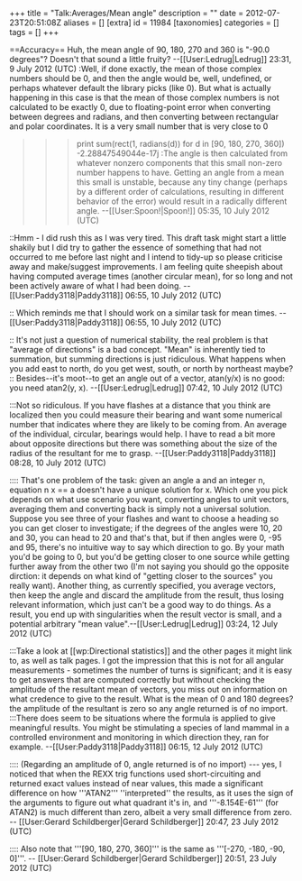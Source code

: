 +++
title = "Talk:Averages/Mean angle"
description = ""
date = 2012-07-23T20:51:08Z
aliases = []
[extra]
id = 11984
[taxonomies]
categories = []
tags = []
+++

==Accuracy==
Huh, the mean angle of 90, 180, 270 and 360 is "-90.0 degrees"?  Doesn't that sound a little fruity? --[[User:Ledrug|Ledrug]] 23:31, 9 July 2012 (UTC)
:Well, if done exactly, the mean of those complex numbers should be 0, and then the angle would be, well, undefined, or perhaps whatever default the library picks (like 0). But what is actually happening in this case is that the mean of those complex numbers is not calculated to be exactly 0, due to floating-point error when converting between degrees and radians, and then converting between rectangular and polar coordinates. It is a very small number that is very close to 0
 >>> print sum(rect(1, radians(d)) for d in [90, 180, 270, 360])
 -2.28847549044e-17j
:The angle is then calculated from whatever nonzero components that this small non-zero number happens to have. Getting an angle from a mean this small is unstable, because any tiny change (perhaps by a different order of calculations, resulting in different behavior of the error) would result in a radically different angle. --[[User:Spoon!|Spoon!]] 05:35, 10 July 2012 (UTC)

::Hmm - I did rush this as I was very tired. This draft task might start a little shakily but I did try to gather the essence of something that had not occurred to me before last night and I intend to tidy-up so please criticise away and make/suggest improvements. I am feeling quite sheepish about having computed average times (another circular mean), for so long and not been actively aware of what I had been doing. --[[User:Paddy3118|Paddy3118]] 06:55, 10 July 2012 (UTC)

:: Which reminds me that I should work on a similar task for mean times. --[[User:Paddy3118|Paddy3118]] 06:55, 10 July 2012 (UTC)

:: It's not just a question of numerical stability, the real problem is that "average of directions" is a bad concept.  "Mean" is inherently tied to summation, but summing directions is just ridiculous.  What happens when you add east to north, do you get west, south, or north by northeast maybe?
:: Besides--it's moot--to get an angle out of a vector, atan(y/x) is no good: you need atan2(y, x). --[[User:Ledrug|Ledrug]] 07:42, 10 July 2012 (UTC)

:::Not so ridiculous. If you have flashes at a distance that you think are localized then you could measure their bearing and want some numerical number that indicates where they are likely to be coming from. An average of the individual, circular, bearings would help. I have to read a bit more about opposite directions but there was something about the size of the radius of the resultant for me to grasp. --[[User:Paddy3118|Paddy3118]] 08:28, 10 July 2012 (UTC)

:::: That's one problem of the task: given an angle a and an integer n, equation n x == a doesn't have a unique solution for x. Which one you pick depends on what use scenario you want, converting angles to unit vectors, averaging them and converting back is simply not a universal solution.  Suppose you see three of your flashes and want to choose a heading so you can get closer to investigate; if the degrees of the angles were 10, 20 and 30, you can head to 20 and that's that, but if then angles were 0, -95 and 95, there's no intuitive way to say which direction to go. By your math you'd be going to 0, but you'd be getting closer to one source while getting further away from the other two (I'm not saying you should go the opposite dirction: it depends on what kind of "getting closer to the sources" you really want).  Another thing, as currently specified, you average vectors, then keep the angle and discard the amplitude from the result, thus losing relevant information, which just can't be a good way to do things.  As a result, you end up with singularities when the result vector is small, and a potential arbitrary "mean value".--[[User:Ledrug|Ledrug]] 03:24, 12 July 2012 (UTC)

:::Take a look at [[wp:Directional statistics]] and the other pages it might link to, as well as talk pages. I got the impression that this is not for all angular measurements - sometimes the number of turns is significant; and it is easy to get answers that are computed correctly but without checking the amplitude of the resultant mean of vectors, you miss out on information on what credence to give to the result. What is the mean of 0 and 180 degrees? the amplitude of the resultant is zero so any angle returned is of no import. 
:::There does seem to be situations where the formula is applied to give meaningful results. You might be stimulating a species of land mammal in a controlled environment and monitoring in which direction they, ran for example. --[[User:Paddy3118|Paddy3118]] 06:15, 12 July 2012 (UTC)

:::: (Regarding an amplitude of 0, angle returned is of no import) --- yes, I noticed that when the REXX trig functions used short-circuiting and returned exact values instead of near values, this made a significant difference on how '''ATAN2''' ''interpreted'' the results, as it uses the sign of the arguments to figure out what quadrant it's in, and '''-8.154E-61''' (for ATAN2) is much different than zero, albeit a very small difference from zero. -- [[User:Gerard Schildberger|Gerard Schildberger]] 20:47, 23 July 2012 (UTC)

:::: Also note that '''[90, 180, 270, 360]''' is the same as '''[-270, -180, -90, 0]'''. -- [[User:Gerard Schildberger|Gerard Schildberger]] 20:51, 23 July 2012 (UTC)
